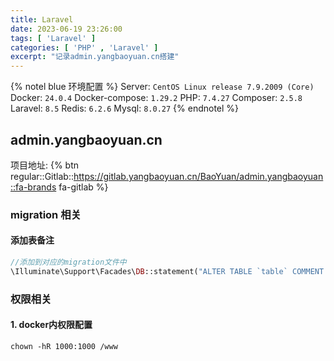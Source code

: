 ```yaml
---
title: Laravel
date: 2023-06-19 23:26:00
tags: [ 'Laravel' ]
categories: [ 'PHP' , 'Laravel' ]
excerpt: "记录admin.yangbaoyuan.cn搭建"
---
```


{% notel blue 环境配置 %}
Server: `CentOS Linux release 7.9.2009 (Core)`
Docker: `24.0.4`
Docker-compose: `1.29.2`
PHP: `7.4.27`
Composer: `2.5.8`
Laravel: `8.5`
Redis: `6.2.6`
Mysql: `8.0.27`
{% endnotel %}
## admin.yangbaoyuan.cn
项目地址:  {% btn regular::Gitlab::https://gitlab.yangbaoyuan.cn/BaoYuan/admin.yangbaoyuan::fa-brands fa-gitlab %}
### migration 相关
#### 添加表备注
```php
//添加到对应的migration文件中
\Illuminate\Support\Facades\DB::statement("ALTER TABLE `table` COMMENT '********'");
```
### 权限相关
#### 1. docker内权限配置
```shell
chown -hR 1000:1000 /www
```




